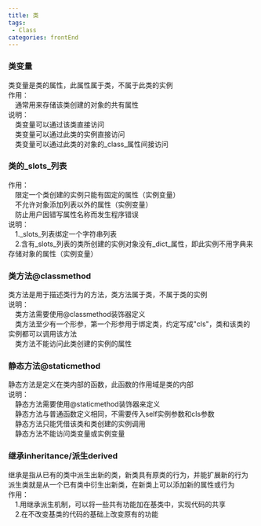 ```yaml
---
title: 类
tags: 
 - Class
categories: frontEnd
---
```


### 类变量  
类变量是类的属性，此属性属于类，不属于此类的实例  
作用：  
&emsp;通常用来存储该类创建的对象的共有属性  
说明：  
&emsp;类变量可以通过该类直接访问  
&emsp;类变量可以通过此类的实例直接访问  
&emsp;类变量可以通过此类的对象的_class_属性间接访问
        
### 类的_slots_列表
作用：  
&emsp;限定一个类创建的实例只能有固定的属性（实例变量）  
&emsp;不允许对象添加列表以外的属性（实例变量）  
&emsp;防止用户因错写属性名称而发生程序错误  
说明：  
&emsp;1._slots_列表绑定一个字符串列表  
&emsp;2.含有_slots_列表的类所创建的实例对象没有_dict_属性，即此实例不用字典来存储对象的属性（实例变量）  
        
### 类方法@classmethod
类方法是用于描述类行为的方法，类方法属于类，不属于类的实例  
说明：  
&emsp;类方法需要使用@classmethod装饰器定义  
&emsp;类方法至少有一个形参，第一个形参用于绑定类，约定写成"cls"，类和该类的实例都可以调用该方法  
&emsp;类方法不能访问此类创建的实例的属性
        
### 静态方法@staticmethod
静态方法是定义在类内部的函数，此函数的作用域是类的内部  
说明：  
&emsp;静态方法需要使用@staticmethod装饰器来定义  
&emsp;静态方法与普通函数定义相同，不需要传入self实例参数和cls参数  
&emsp;静态方法只能凭借该类和类创建的实例调用  
&emsp;静态方法不能访问类变量或实例变量
        
### 继承inheritance/派生derived
继承是指从已有的类中派生出新的类，新类具有原类的行为，并能扩展新的行为  
派生类就是从一个已有类中衍生出新类，在新类上可以添加新的属性或行为  
作用：  
&emsp;1.用继承派生机制，可以将一些共有功能加在基类中，实现代码的共享  
&emsp;2.在不改变基类的代码的基础上改变原有的功能  
  
